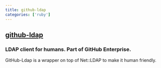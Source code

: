 ```yaml
---
title: github-ldap
categories: ['ruby']
---
```

## [github-ldap](https://github.com/github/github-ldap)

### LDAP client for humans. Part of GitHub Enterprise.


GitHub-Ldap is a wrapper on top of Net::LDAP to make it human friendly.
